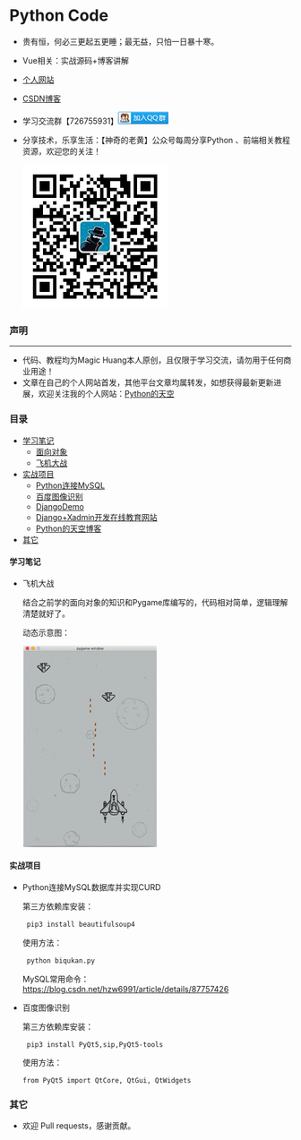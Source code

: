 # Python Code

- 贵有恒，何必三更起五更睡；最无益，只怕一日暴十寒。

- Vue相关：实战源码+博客讲解

- [个人网站](http://pythonsky.cn/ "Python的天空")

- [CSDN博客](https://blog.csdn.net/hzw6991 "神奇的老黄")

- 学习交流群【726755931】[![image](https://github.com/MH-Blog/Pictures/raw/master/qqgroup.png)](https://jq.qq.com/?wv=1027&k=5vfXUJ0"QQ交流群")

- 分享技术，乐享生活：【神奇的老黄】公众号每周分享Python 、前端相关教程资源，欢迎您的关注！

  ![image](https://github.com/MH-Blog/Pictures/raw/master/MH-Blog.jpg)

### 声明

------

- 代码、教程均为Magic Huang本人原创，且仅限于学习交流，请勿用于任何商业用途！
- 文章在自己的个人网站首发，其他平台文章均属转发，如想获得最新更新进展，欢迎关注我的个人网站：[Python的天空](http://pythonsky.cn/)



### 目录

* [学习笔记](#学习笔记)
    * [面向对象](https://github.com/MH-Blog/Python/tree/master/%E9%9D%A2%E5%90%91%E5%AF%B9%E8%B1%A1)
    * [飞机大战](https://github.com/MH-Blog/Python/tree/master/%E9%A3%9E%E6%9C%BA%E5%A4%A7%E6%88%98)
* [实战项目](#实战项目)
    * [Python连接MySQL](https://github.com/MH-Blog/Python/tree/master/Python%E8%BF%9E%E6%8E%A5MySQL%E6%95%B0%E6%8D%AE%E5%BA%93)
    * [百度图像识别](https://github.com/MH-Blog/Python/tree/master/%E7%99%BE%E5%BA%A6%E8%87%AA%E5%8A%A8%E8%AF%86%E5%88%AB)
    * [DjangoDemo](https://github.com/MH-Blog/Python/tree/master/DjangoDemo)
    * [Django+Xadmin开发在线教育网站](https://github.com/MH-Blog/Python/tree/master/MxOnline)
    * [Python的天空博客](https://github.com/MH-Blog/Python/tree/master/PythonSky)
* [其它](#其它)


#### 学习笔记

* 飞机大战

  结合之前学的面向对象的知识和Pygame库编写的，代码相对简单，逻辑理解清楚就好了。

  动态示意图：

  ![image](https://github.com/MH-Blog/Pictures/raw/master/1.gif)

#### 实战项目

- Python连接MySQL数据库并实现CURD

  第三方依赖库安装：

  ```python
   pip3 install beautifulsoup4
  ```

  使用方法：

  ```python
   python biqukan.py
  ```

  MySQL常用命令：https://blog.csdn.net/hzw6991/article/details/87757426

- 百度图像识别

  第三方依赖库安装：

  ```
   pip3 install PyQt5,sip,PyQt5-tools
  ```

  使用方法：

  ```
  from PyQt5 import QtCore, QtGui, QtWidgets
  ```




### 其它

 * 欢迎 Pull requests，感谢贡献。
